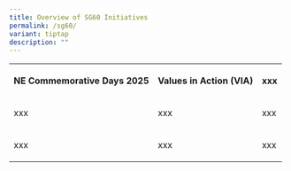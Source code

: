 ```yaml
---
title: Overview of SG60 Initiatives
permalink: /sg60/
variant: tiptap
description: ""
---
```

<table style="minWidth: 75px">
<colgroup>
<col>
<col>
<col>
</colgroup>
<tbody>
<tr>
<th rowspan="1" colspan="1">
<p>NE Commemorative Days 2025</p>
</th>
<th rowspan="1" colspan="1">
<p>Values in Action (VIA)</p>
</th>
<th rowspan="1" colspan="1">
<p>xxx</p>
</th>
</tr>
<tr>
<td rowspan="1" colspan="1">
<p>xxx</p>
</td>
<td rowspan="1" colspan="1">
<p>xxx</p>
</td>
<td rowspan="1" colspan="1">
<p>xxx</p>
</td>
</tr>
<tr>
<td rowspan="1" colspan="1">
<p>xxx</p>
</td>
<td rowspan="1" colspan="1">
<p>xxx</p>
</td>
<td rowspan="1" colspan="1">
<p>xxx</p>
</td>
</tr>
</tbody>
</table>
<p></p>
